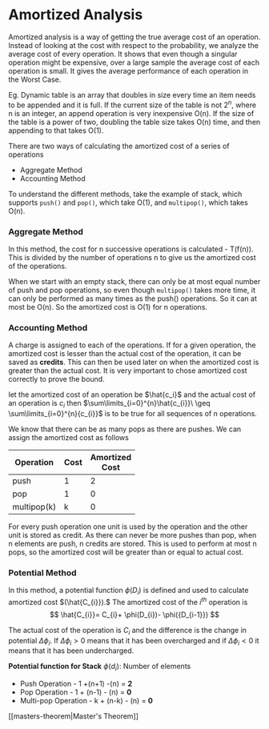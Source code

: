 
# Amortized Analysis


Amortized analysis is a way of getting the true average cost of an operation. Instead of looking at the cost with respect to the probability, we analyze the average cost of every operation. 
It shows that even though a singular operation might be expensive, over a large sample the average cost of each operation is small. It gives the average performance of each operation in the Worst Case.

Eg. Dynamic table is an array that doubles in size every time an item needs to be appended and it is full. If the current size of the table is not $2^n$, where n is an integer, an append operation is very inexpensive O(n). If the size of the table is a power of two, doubling the table size takes O(n) time, and then appending to that takes O(1).

There are two ways of calculating the amortized cost of a series of operations
- Aggregate Method
- Accounting Method

To understand the different methods, take the example of stack, which supports `push()` and
`pop()`, which take O(1), and `multipop()`, which takes O(n).
### Aggregate Method
In this method, the cost for n successive operations is calculated - T(f(n)). This is divided by the number of operations n to give us the amortized cost of the operations.

When we start with an empty stack, there can only be at most equal number of push and pop operations, so even though `multipop()` takes more time, it can only be performed as many times as the push() operations. So it can at most be O(n). So the amortized cost is O(1) for n operations.

### Accounting Method
A charge is assigned to each of the operations. If for a given operation, the amortized cost is lesser than the actual cost of the operation, it can be saved as **credits**. This can then be used later on when the amortized cost is greater than the actual cost. It is very important to chose amortized cost correctly to prove the bound. 

let the amortized cost of an operation be $\hat{c_i}$  and the actual cost of an operation is $c_i$ then  $\sum\limits_{i=0}^{n}\hat{c_{i}}\ \geq \sum\limits_{i=0}^{n}{c_{i}}$    is to be true for all sequences of n operations.

We know that there can be as many pops as there are pushes. We can assign the amortized cost as follows

| Operation   | Cost | Amortized <br>Cost |
| ----------- | ---- | ------------------ |
| push        | 1    | 2                  |
| pop         | 1    | 0                  |
| multipop(k) | k    | 0                  |

For every push operation one unit is used by the operation and the other unit is stored as credit. As there can never be more pushes than pop, when n elements are push, n credits are stored. This is used to perform at most n pops, so the amortized cost will be greater than or equal to actual cost.

### Potential Method
In this method, a potential function $\phi(D_i)$ is defined and used to calculate amortized cost $(\hat{C_{i}}).$  The amortized cost of the $i^{th}$ operation is 
$$
\hat{C_{i}}= C_{i}+ \phi(D_{i})- \phi({D_{i-1}})
$$

The actual cost of the operation is $C_i$ and the difference is the change in potential $\Delta \phi_i$. If $\Delta \phi_{i}>0$ means that it has been overcharged and if $\Delta \phi_{i}< 0$ it means that it has been undercharged. 

**Potential function for Stack** $\phi(d_i)$: Number of elements

- Push Operation - 1 +(n+1) -(n) = **2**
- Pop Operation - 1 + (n-1) - (n) = **0**
- Multi-pop Operation - k + (n-k) - (n) = **0**




[[masters-theorem|Master's Theorem]]
